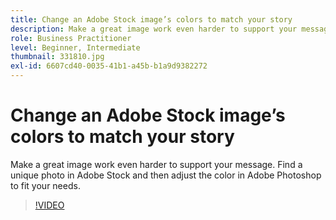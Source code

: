 ```yaml
---
title: Change an Adobe Stock image’s colors to match your story
description: Make a great image work even harder to support your message. Find a unique photo in Adobe Stock and then adjust the color in Adobe Photoshop to fit your needs
role: Business Practitioner
level: Beginner, Intermediate
thumbnail: 331810.jpg
exl-id: 6607cd40-0035-41b1-a45b-b1a9d9382272
---
```

# Change an Adobe Stock image’s colors to match your story

Make a great image work even harder to support your message. Find a unique photo in Adobe Stock and then adjust the color in Adobe Photoshop to fit your needs.

>[!VIDEO](https://video.tv.adobe.com/v/331810?hidetitle=true)
